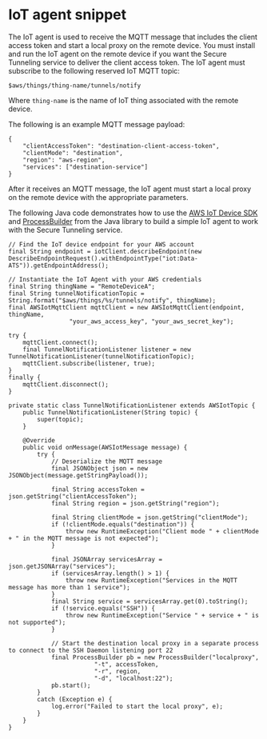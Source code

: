 # IoT agent snippet<a name="agent-snippet"></a>

The IoT agent is used to receive the MQTT message that includes the client access token and start a local proxy on the remote device\. You must install and run the IoT agent on the remote device if you want the Secure Tunneling service to deliver the client access token\. The IoT agent must subscribe to the following reserved IoT MQTT topic:

`$aws/things/thing-name/tunnels/notify`

Where `thing-name` is the name of IoT thing associated with the remote device\.

The following is an example MQTT message payload:

```
{
    "clientAccessToken": "destination-client-access-token",
    "clientMode": "destination",
    "region": "aws-region",
    "services": ["destination-service"]
}
```

After it receives an MQTT message, the IoT agent must start a local proxy on the remote device with the appropriate parameters\.

The following Java code demonstrates how to use the [AWS IoT Device SDK](https://github.com/aws/aws-iot-device-sdk-java) and [ProcessBuilder](https://docs.oracle.com/javase/8/docs/api/java/lang/ProcessBuilder.html) from the Java library to build a simple IoT agent to work with the Secure Tunneling service\.

```
// Find the IoT device endpoint for your AWS account
final String endpoint = iotClient.describeEndpoint(new DescribeEndpointRequest().withEndpointType("iot:Data-ATS")).getEndpointAddress();

// Instantiate the IoT Agent with your AWS credentials
final String thingName = "RemoteDeviceA";
final String tunnelNotificationTopic = String.format("$aws/things/%s/tunnels/notify", thingName);
final AWSIotMqttClient mqttClient = new AWSIotMqttClient(endpoint, thingName,
                 "your_aws_access_key", "your_aws_secret_key");

try {
    mqttClient.connect();
    final TunnelNotificationListener listener = new TunnelNotificationListener(tunnelNotificationTopic);
    mqttClient.subscribe(listener, true);
}
finally {
    mqttClient.disconnect();
}

private static class TunnelNotificationListener extends AWSIotTopic {
    public TunnelNotificationListener(String topic) {
        super(topic);
    }

    @Override
    public void onMessage(AWSIotMessage message) {
        try {
            // Deserialize the MQTT message
            final JSONObject json = new JSONObject(message.getStringPayload());
 
            final String accessToken = json.getString("clientAccessToken");
            final String region = json.getString("region");
            
            final String clientMode = json.getString("clientMode");
            if (!clientMode.equals("destination")) {
                throw new RuntimeException("Client mode " + clientMode + " in the MQTT message is not expected");
            }

            final JSONArray servicesArray = json.getJSONArray("services");
            if (servicesArray.length() > 1) {
                throw new RuntimeException("Services in the MQTT message has more than 1 service");
            }
            final String service = servicesArray.get(0).toString();
            if (!service.equals("SSH")) {
                throw new RuntimeException("Service " + service + " is not supported");
            }

            // Start the destination local proxy in a separate process to connect to the SSH Daemon listening port 22
            final ProcessBuilder pb = new ProcessBuilder("localproxy",
                        "-t", accessToken,
                        "-r", region,
                        "-d", "localhost:22");
            pb.start();
        }
        catch (Exception e) {
            log.error("Failed to start the local proxy", e);
        }
    }
}
```